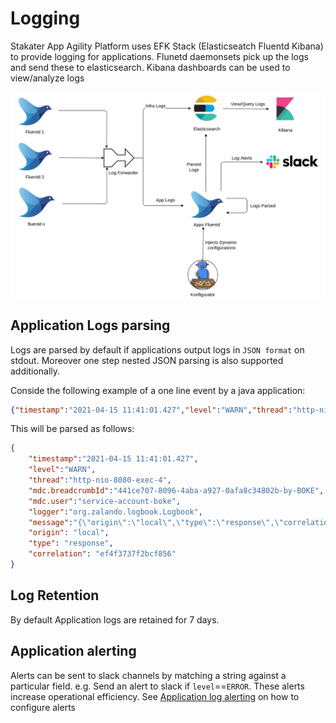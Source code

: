 # Logging

Stakater App Agility Platform uses EFK Stack (Elasticseatch Fluentd Kibana) to provide logging for applications. Flunetd daemonsets pick up the logs and send these to elasticsearch. Kibana dashboards can be used to view/analyze logs

![Logging](./images/logging.png)


## Application Logs parsing

Logs are parsed by default if applications output logs in `JSON format` on stdout. Moreover one step nested JSON parsing is also supported additionally.

Conside the following example of a one line event by a java application:
```json
{"timestamp":"2021-04-15 11:41:01.427","level":"WARN","thread":"http-nio-8080-exec-4","mdc":{"breadcrumbId":"441ce707-8096-4aba-a927-0afa8c34802b-by-BOKE","user":"service-account-boke"},"logger":"org.zalando.logbook.Logbook","message":"{\"origin\":\"local\",\"type\":\"response\",\"correlation\":\"ef4f3737f2bcf856\"}"}
```

This will be parsed as follows:
```json
{
    "timestamp":"2021-04-15 11:41:01.427",
    "level":"WARN",
    "thread":"http-nio-8080-exec-4",
    "mdc.breadcrumbId":"441ce707-8096-4aba-a927-0afa8c34802b-by-BOKE",
    "mdc.user":"service-account-boke",
    "logger":"org.zalando.logbook.Logbook",
    "message":"{\"origin\":\"local\",\"type\":\"response\",\"correlation\":\"ef4f3737f2bcf856\"}",
    "origin": "local",
    "type": "response",
    "correlation": "ef4f3737f2bcf856"
}
```

## Log Retention

By default Application logs are retained for 7 days.

## Application alerting

Alerts can be sent to slack channels by matching a string against a particular field. e.g. Send an alert to slack if `level`==`ERROR`. These alerts increase operational efficiency. See [Application log alerting](../alerting/log-alerts.md#Application-Logs-Alerting) on how to configure alerts